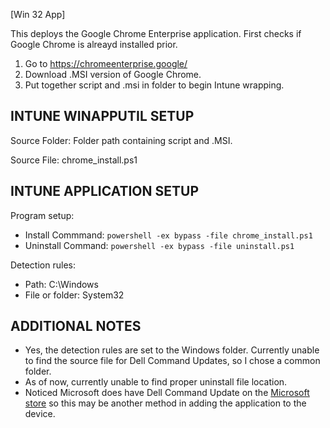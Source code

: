 [Win 32 App]

This deploys the Google Chrome Enterprise application. First checks if Google Chrome is alreayd installed prior.   
1. Go to https://chromeenterprise.google/ 
2. Download .MSI version of Google Chrome. 
3. Put together script and .msi in folder to begin Intune wrapping.

**INTUNE WINAPPUTIL SETUP**
---------------------
Source Folder: Folder path containing script and .MSI. 

Source File: chrome_install.ps1

**INTUNE APPLICATION SETUP**
----------------------------
Program setup:
- Install Commmand: ```powershell -ex bypass -file chrome_install.ps1```
- Uninstall Command: ```powershell -ex bypass -file uninstall.ps1``` 

Detection rules:
- Path: C:\Windows
- File or folder: System32

**ADDITIONAL NOTES**
--------------------
- Yes, the detection rules are set to the Windows folder. Currently unable to find the source file for Dell Command Updates, so I chose a common folder. 
- As of now, currently unable to find proper uninstall file location.
- Noticed Microsoft does have Dell Command Update on the [Microsoft store](https://www.microsoft.com/en-us/p/dell-command-update/9n0k4b9pjt60) so this may be another method in adding the application to the device.


